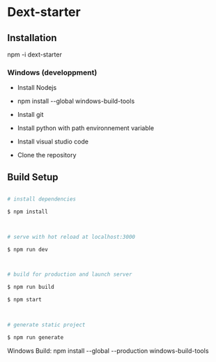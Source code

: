 
# Dext-starter

## Installation

npm -i dext-starter 

### Windows (developpment)

- Install Nodejs

- npm install --global windows-build-tools

- Install git

- Install python with path environnement variable

- Install visual studio code

- Clone the repository

## Build Setup

  

``` bash

# install dependencies

$ npm install

  

# serve with hot reload at localhost:3000

$ npm run dev

  

# build for production and launch server

$ npm run build

$ npm start

  

# generate static project

$ npm run generate

```

  

Windows Build: npm install --global --production windows-build-tools
